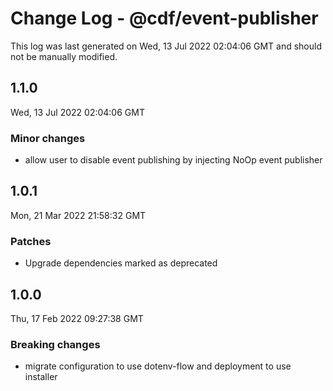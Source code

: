# Change Log - @cdf/event-publisher

This log was last generated on Wed, 13 Jul 2022 02:04:06 GMT and should not be manually modified.

## 1.1.0

Wed, 13 Jul 2022 02:04:06 GMT

### Minor changes

- allow user to disable event publishing by injecting NoOp event publisher

## 1.0.1

Mon, 21 Mar 2022 21:58:32 GMT

### Patches

- Upgrade dependencies marked as deprecated

## 1.0.0

Thu, 17 Feb 2022 09:27:38 GMT

### Breaking changes

- migrate configuration to use dotenv-flow and deployment to use installer
